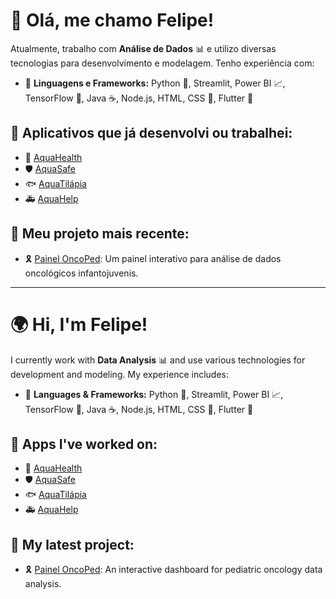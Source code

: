 # 👋 Olá, me chamo Felipe! 

Atualmente, trabalho com **Análise de Dados** 📊 e utilizo diversas tecnologias para desenvolvimento e modelagem. Tenho experiência com:

- 🚀 **Linguagens e Frameworks:** Python 🐍, Streamlit, Power BI 📈, TensorFlow 🤖, Java ☕, Node.js, HTML, CSS 🎨, Flutter 📱

## 📌 Aplicativos que já desenvolvi ou trabalhei:

- 🌊 [AquaHealth](https://play.google.com/store/apps/details?id=br.gov.rs.fepagro.aquasaude_camarao&hl=en)
- 🛡️ [AquaSafe](https://play.google.com/store/apps/details?id=br.gov.rs.ddpa_seapi.aquasaude.aquasafe&hl=en)
- 🐟 [AquaTilápia](https://play.google.com/store/apps/details?id=aquatilapia.ddpaseapi.rs.gov.br.aqua_tilapia&hl=en)
- 🚑 [AquaHelp](https://play.google.com/store/apps/details?id=aquatilapia.ddpaseapi.rs.gov.br.aqua_tilapia&hl=en)

## 🔬 Meu projeto mais recente:

- 🎗️ [Painel OncoPed](https://dashoncologico.streamlit.app/): Um painel interativo para análise de dados oncológicos infantojuvenis.

---

# 🌍 Hi, I'm Felipe! 

I currently work with **Data Analysis** 📊 and use various technologies for development and modeling. My experience includes:

- 🚀 **Languages & Frameworks:** Python 🐍, Streamlit, Power BI 📈, TensorFlow 🤖, Java ☕, Node.js, HTML, CSS 🎨, Flutter 📱

## 📌 Apps I've worked on:

- 🌊 [AquaHealth](https://play.google.com/store/apps/details?id=br.gov.rs.fepagro.aquasaude_camarao&hl=en)
- 🛡️ [AquaSafe](https://play.google.com/store/apps/details?id=br.gov.rs.ddpa_seapi.aquasaude.aquasafe&hl=en)
- 🐟 [AquaTilápia](https://play.google.com/store/apps/details?id=aquatilapia.ddpaseapi.rs.gov.br.aqua_tilapia&hl=en)
- 🚑 [AquaHelp](https://play.google.com/store/apps/details?id=aquatilapia.ddpaseapi.rs.gov.br.aqua_tilapia&hl=en)

## 🔬 My latest project:

- 🎗️ [Painel OncoPed](https://dashoncologico.streamlit.app/): An interactive dashboard for pediatric oncology data analysis.

